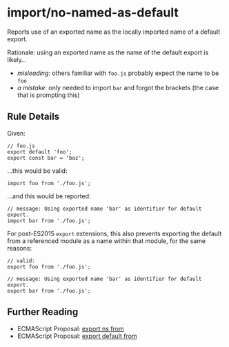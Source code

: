 import/no-named-as-default
==========================

Reports use of an exported name as the locally imported name of a default export.

Rationale: using an exported name as the name of the default export is likely…

-   *misleading*: others familiar with `foo.js` probably expect the name to be `foo`
-   *a mistake*: only needed to import `bar` and forgot the brackets (the case that is prompting this)

Rule Details
------------

Given:

    // foo.js
    export default 'foo';
    export const bar = 'baz';

…this would be valid:

    import foo from './foo.js';

…and this would be reported:

    // message: Using exported name 'bar' as identifier for default export.
    import bar from './foo.js';

For post-ES2015 `export` extensions, this also prevents exporting the default from a referenced module as a name within that module, for the same reasons:

    // valid:
    export foo from './foo.js';

    // message: Using exported name 'bar' as identifier for default export.
    export bar from './foo.js';

Further Reading
---------------

-   ECMAScript Proposal: [export ns from](https://github.com/leebyron/ecmascript-export-ns-from)
-   ECMAScript Proposal: [export default from](https://github.com/leebyron/ecmascript-export-default-from)

